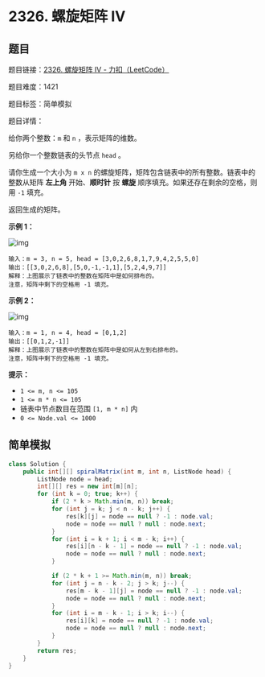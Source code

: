 # 2326. 螺旋矩阵 IV

## 题目

题目链接：[2326. 螺旋矩阵 IV - 力扣（LeetCode）](https://leetcode.cn/problems/spiral-matrix-iv/description/)

题目难度：1421

题目标签：简单模拟

题目详情：

给你两个整数：`m` 和 `n` ，表示矩阵的维数。

另给你一个整数链表的头节点 `head` 。

请你生成一个大小为 `m x n` 的螺旋矩阵，矩阵包含链表中的所有整数。链表中的整数从矩阵 **左上角** 开始、**顺时针** 按 **螺旋** 顺序填充。如果还存在剩余的空格，则用 `-1` 填充。

返回生成的矩阵。

**示例 1：**

![img](https://assets.leetcode.com/uploads/2022/05/09/ex1new.jpg)

```
输入：m = 3, n = 5, head = [3,0,2,6,8,1,7,9,4,2,5,5,0]
输出：[[3,0,2,6,8],[5,0,-1,-1,1],[5,2,4,9,7]]
解释：上图展示了链表中的整数在矩阵中是如何排布的。
注意，矩阵中剩下的空格用 -1 填充。
```

**示例 2：**

![img](https://assets.leetcode.com/uploads/2022/05/11/ex2.jpg)

```
输入：m = 1, n = 4, head = [0,1,2]
输出：[[0,1,2,-1]]
解释：上图展示了链表中的整数在矩阵中是如何从左到右排布的。 
注意，矩阵中剩下的空格用 -1 填充。
```

 

**提示：**

- `1 <= m, n <= 105`
- `1 <= m * n <= 105`
- 链表中节点数目在范围 `[1, m * n]` 内
- `0 <= Node.val <= 1000`



## 简单模拟

``` java
class Solution {
    public int[][] spiralMatrix(int m, int n, ListNode head) {
        ListNode node = head;
        int[][] res = new int[m][n];
        for (int k = 0; true; k++) {
            if (2 * k > Math.min(m, n)) break;
            for (int j = k; j < n - k; j++) {
                res[k][j] = node == null ? -1 : node.val;
                node = node == null ? null : node.next;
            }
            for (int i = k + 1; i < m - k; i++) {
                res[i][n - k - 1] = node == null ? -1 : node.val;
                node = node == null ? null : node.next;
            }

            if (2 * k + 1 >= Math.min(m, n)) break;
            for (int j = n - k - 2; j > k; j--) {
                res[m - k - 1][j] = node == null ? -1 : node.val;
                node = node == null ? null : node.next;
            }
            for (int i = m - k - 1; i > k; i--) {
                res[i][k] = node == null ? -1 : node.val;
                node = node == null ? null : node.next;
            }
        }
        return res;
    }
}
```